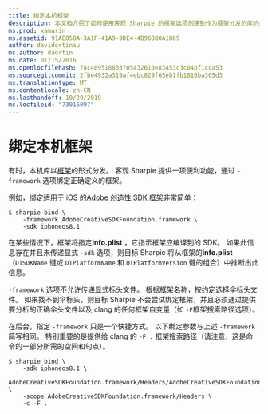 ```yaml
---
title: 绑定本机框架
description: 本文档介绍了如何使用客观 Sharpie 的框架选项创建到作为框架分发的库的绑定。
ms.prod: xamarin
ms.assetid: 91AE058A-3A1F-41A9-9DE4-4B96880A1869
author: davidortinau
ms.author: daortin
ms.date: 01/15/2016
ms.openlocfilehash: 78c489518833705432610e83453c3c04bf1cca53
ms.sourcegitcommit: 2fbe4932a319af4ebc829f65eb1fb1816ba305d3
ms.translationtype: MT
ms.contentlocale: zh-CN
ms.lasthandoff: 10/29/2019
ms.locfileid: "73016097"
---
```

# <a name="binding-native-frameworks"></a>绑定本机框架

有时，本机库以[框架](https://developer.apple.com/library/mac/documentation/MacOSX/Conceptual/BPFrameworks/Concepts/WhatAreFrameworks.html)的形式分发。 客观 Sharpie 提供一项便利功能，通过 `-framework` 选项绑定正确定义的框架。

例如，绑定适用于 iOS 的[Adobe 创造性 SDK 框架](https://creativesdk.adobe.com/downloads.html)非常简单：

```
$ sharpie bind \
    -framework AdobeCreativeSDKFoundation.framework \
    -sdk iphoneos8.1
```

在某些情况下，框架将指定**info.plist** ，它指示框架应编译到的 SDK。 如果此信息存在并且未传递显式 `-sdk` 选项，则目标 Sharpie 将从框架的**info.plist** （`DTSDKName` 键或 `DTPlatformName` 和 `DTPlatformVersion` 键的组合）中推断出此信息。

`-framework` 选项不允许传递显式标头文件。 根据框架名称，按约定选择伞标头文件。 如果找不到伞标头，则目标 Sharpie 不会尝试绑定框架，并且必须通过提供要分析的正确伞头文件以及 clang 的任何框架自变量（如 `-F`框架搜索路径选项）。

在后台，指定 `-framework` 只是一个快捷方式。 以下绑定参数与上述 `-framework` 简写相同。
特别重要的是提供给 clang 的 `-F .` 框架搜索路径（请注意，这是命令的一部分所需的空间和句点）。

```
$ sharpie bind \
    -sdk iphoneos8.1 \
    AdobeCreativeSDKFoundation.framework/Headers/AdobeCreativeSDKFoundation.h \
    -scope AdobeCreativeSDKFoundation.framework/Headers \
    -c -F .
```
